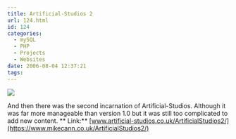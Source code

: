 ```yaml
---
title: Artificial-Studios 2
url: 124.html
id: 124
categories:
  - mySQL
  - PHP
  - Projects
  - Websites
date: 2006-08-04 12:37:21
tags:
---
```


![](/wp-content/uploads/Image/artstu2.gif)

And then there was the second incarnation of Artificial-Studios. Although it was far more manageable than version 1.0 but it was still too complicated to add new content.
**
Link:** [www.artificial-studios.co.uk/ArtificialStudios2/](https://www.mikecann.co.uk/ArtificialStudios2/)
